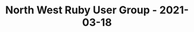 ---
layout: post
title: North West Ruby User Group - 2021-03-18
datetime: '2021-03-18 14:30:00 -0400'
name: North West Ruby User Group
external_url: https://www.meetup.com/North-West-Ruby-User-Group/events/jdlpqqyccfbxb/
online_event: false
year_month: 2021-03
---